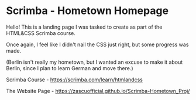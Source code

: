 # Scrimba - Hometown Homepage

Hello! This is a landing page I was tasked to create as part of the HTML&CSS Scrimba course.

Once again, I feel like I didn't nail the CSS just right, but some progress was made.

(Berlin isn't really my hometown, but I wanted an excuse to make it about Berlin, since I plan to learn German and move there.)

Scrimba Course - https://scrimba.com/learn/htmlandcss

The Website Page - https://zascuofficial.github.io/Scrimba-Hometown_Proj/
